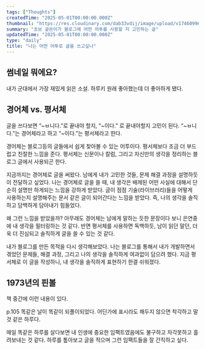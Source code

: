 ```yaml
---
tags: ["Thoughts"]
createdTime: "2025-05-01T00:00:00.000Z"
thumbnail: "https://res.cloudinary.com/dab33vdij/image/upload/v1746099662/IMG_0473_vswuj7.jpg"
summary: "초보 글쓴이가 블로그에 어떤 어투를 사용할 지 고민하는 글"
updatedTime: "2025-05-01T00:00:00.000Z"
type: "daily"
title: "나는 어떤 어투로 글을 쓰고싶나"
---
```


## 썸네일 뭐에요?

내가 군대에서 가장 재밌게 읽은 소설. 하루키 원래 좋아했는데 더 좋아하게 됐다.

## 경어체 vs. 평서체

글을 쓰다보면 “~ㅂ니다.”로 끝내야 할지, “~이다.” 로 끝내야할지 고민이 된다. “~ㅂ니다.”는 경어체라고 하고 “~이다.”는 평서체라고 한다.

경어체는 블로그등의 글들에서 쉽게 찾아볼 수 있는 어투이다. 평서체보다 조금 더 부드럽고 친절한 느낌을 준다. 평서체는 신문이나 칼럼, 그리고 자신만의 생각을 정리하는 블로그 글에서 사용되곤 한다.

지금까지는 경어체로 글을 써왔다. 남에게 내가 고민한 것들, 문제 해결 과정을 설명하듯이 전달하고 싶었다. 나는 경어체로 글을 쓸 때, 내 생각은 배제된 어떤 사실에 대해서 단순히 설명만 하게되는 느낌을 강하게 받았다. 글이 점점 기술(라이브러리)들을 어떻게 사용하는지 설명해주는 문서 같은 글이 되어간다는 느낌을 받았다. 즉, 나의 생각을 솔직하고 담백하게 담아내기 힘들었다.

왜 그런 느낌을 받았을까? 아무래도 경어체는 남에게 말하는 듯한 문장이다 보니 은연중에 내 생각을 필터링하는 것 같다. 반면 평서체를 사용하면 독백하듯, 남이 읽던 말던, 더욱 더 진심되고 솔직하게 글을 쓸 수 있는 것 같다.

내가 블로그를 만든 목적을 다시 생각해보았다. 나는 블로그를 통해서 내가 개발하면서 겪었던 문제들, 해결 과정, 그리고 나의 생각을 솔직하게 여과없이 담으려 했다. 지금 평서체로 이 글을 작성하니, 내 생각을 솔직하게 표현하기 한결 쉬워졌다.

## 1973년의 핀볼

책 중간에 이런 내용이 있다.

p.105 똑같은 날이 똑같이 되풀이되었다. 어딘가에 표시라도 해두지 않으면 착각하고 말 것 같은 하루다.

매일 똑같은 하루를 살다보면 내 인생에 중요한 임팩트였음에도 불구하고 자각못하고 흘려보내는 것 같다. 하루를 톺아보고 글을 적으며 그런 임팩트들을 잘 간직하고 싶다.
